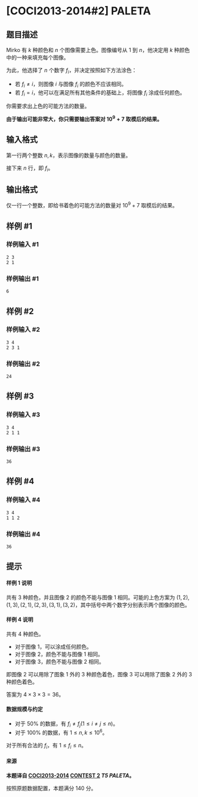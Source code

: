 # [COCI2013-2014#2] PALETA

## 题目描述

Mirko 有 $k$ 种颜色和 $n$ 个图像需要上色。图像编号从 $1$ 到 $n$，他决定用 $k$ 种颜色中的一种来填充每个图像。

为此，他选择了 $n$ 个数字 $f_i$，并决定按照如下方法涂色：

- 若 $f_i\ne i$，则图像 $i$ 与图像 $f_i$ 的颜色不应该相同。
- 若 $f_i=i$，他可以在满足所有其他条件的基础上，将图像 $f_i$ 涂成任何颜色。

你需要求出上色的可能方法的数量。

**由于输出可能非常大，你只需要输出答案对 $\bm{10^9+7}$ 取模后的结果。**

## 输入格式

第一行两个整数 $n,k$，表示图像的数量与颜色的数量。

接下来 $n$ 行，即 $f_i$。

## 输出格式

仅一行一个整数，即给书着色的可能方法的数量对 $10^9+7$ 取模后的结果。

## 样例 #1

### 样例输入 #1
```
2 3
2 1
```

### 样例输出 #1

```
6
```

## 样例 #2

### 样例输入 #2
```
3 4
2 3 1
```

### 样例输出 #2

```
24
```

## 样例 #3

### 样例输入 #3
```
3 4
2 1 1
```

### 样例输出 #3

```
36
```

## 样例 #4

### 样例输入 #4
```
3 4
1 1 2
```

### 样例输出 #4

```
36
```

## 提示

#### 样例 1 说明

共有 $3$ 种颜色，并且图像 2 的颜色不能与图像 1 相同。可能的上色方案为 $(1, 2), (1, 3), (2, 1), (2, 3), (3, 1), (3, 2)$，其中括号中两个数字分别表示两个图像的颜色。

#### 样例 4 说明

共有 $4$ 种颜色。

- 对于图像 1，可以涂成任何颜色。
- 对于图像 2，颜色不能与图像 1 相同。
- 对于图像 3，颜色不能与图像 2 相同。

即图像 2 可以用除了图象 1 外的 $3$ 种颜色着色，图像 3 可以用除了图象 2 外的 $3$ 种颜色着色。

答案为 $4\times 3\times 3=36$。

#### 数据规模与约定

- 对于 $50\%$ 的数据，有 $f_i\ne f_j(1\le i\ne j\le n)$。
- 对于 $100\%$ 的数据，有 $1\le n,k\le 10^6$。

对于所有合法的 $f_i$，有 $1\le f_i\le n$。

#### 来源

**本题译自 [COCI2013-2014](https://hsin.hr/coci/archive/2013_2014/) [CONTEST 2](https://hsin.hr/coci/archive/2013_2014/contest2_tasks.pdf) _T5 PALETA_。**

按照原题数据配置，本题满分 $140$ 分。
